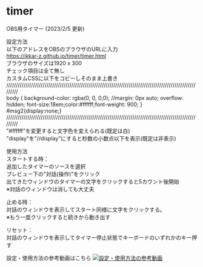 # timer  
OBS用タイマー  (2023/2/5 更新)
  
設定方法  
以下のアドレスをOBSのブラウザのURLに入力  
https://ikkar-z.github.io/timer/timer.html  
ブラウザのサイズは1920 x 300  
チェック項目は全て無し  
カスタムCSSに以下をコピーしそのまま上書き  
/////////////////////////////////////////////////////////////////////////////////////////////////////////  
body { background-color: rgba(0, 0, 0,0); //margin: 0px auto; overflow: hidden; font-size:18em;color:#ffffff;font-weight: 900; } #msg2{display:none;}  
/////////////////////////////////////////////////////////////////////////////////////////////////////////  
"#ffffff"を変更すると文字色を変えられる(既定は白)  
"display"を"//display"にすると秒数の小数点以下を表示(既定は非表示)  
  
使用方法  
スタートする時：  
追加したタイマーのソースを選択  
プレビュー下の"対話(操作)"をクリック  
出てきたウィンドウのタイマーの文字をクリックすると5カウント後開始  
※対話のウィンドウは消しても大丈夫  
  
止める時：  
対話のウィンドウを表示してスタート同様に文字をクリックする。  
※もう一度クリックすると続きから動き出す  
  
リセット：  
対話のウィンドウを表示してタイマー停止状態でキーボードのいずれかのキー押す  
  
設定・使用方法の参考動画はこちら
[![設定・使用方法の参考動画](https://user-images.githubusercontent.com/122454789/213174578-40f087a7-9392-4301-98c3-8aff647fd536.png)](https://youtu.be/vaROzkrFeGo)
